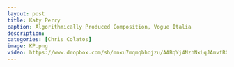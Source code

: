 ```yaml
---
layout: post
title: Katy Perry
caption: Algorithmically Produced Composition, Vogue Italia
description: 
categories: [Chris Colatos]
image: KP.png
video: https://www.dropbox.com/sh/mnxu7mqmqbhojzu/AABqYj4NzhNxLqJAmvfRGaJka/KATYPERRY_VOGUEIT.mov?dl=1
---
```

